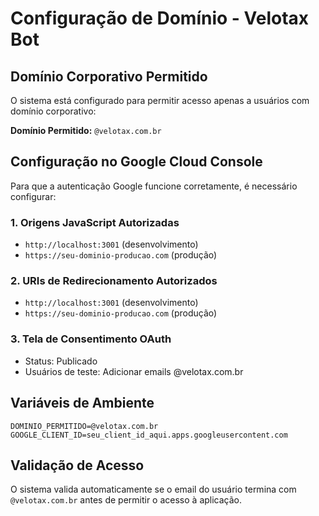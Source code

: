 # Configuração de Domínio - Velotax Bot

## Domínio Corporativo Permitido

O sistema está configurado para permitir acesso apenas a usuários com domínio corporativo:

**Domínio Permitido:** `@velotax.com.br`

## Configuração no Google Cloud Console

Para que a autenticação Google funcione corretamente, é necessário configurar:

### 1. Origens JavaScript Autorizadas
- `http://localhost:3001` (desenvolvimento)
- `https://seu-dominio-producao.com` (produção)

### 2. URIs de Redirecionamento Autorizados
- `http://localhost:3001` (desenvolvimento)
- `https://seu-dominio-producao.com` (produção)

### 3. Tela de Consentimento OAuth
- Status: Publicado
- Usuários de teste: Adicionar emails @velotax.com.br

## Variáveis de Ambiente

```env
DOMINIO_PERMITIDO=@velotax.com.br
GOOGLE_CLIENT_ID=seu_client_id_aqui.apps.googleusercontent.com
```

## Validação de Acesso

O sistema valida automaticamente se o email do usuário termina com `@velotax.com.br` antes de permitir o acesso à aplicação.
